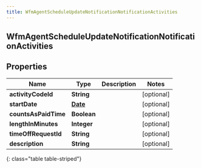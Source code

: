 ```yaml
---
title: WfmAgentScheduleUpdateNotificationNotificationActivities
---
```

## WfmAgentScheduleUpdateNotificationNotificationActivities


## Properties

| Name | Type | Description | Notes |
| ------------ | ------------- | ------------- | ------------- |
| **activityCodeId** | **String** |  |  [optional] |
| **startDate** | [**Date**](Date.html) |  |  [optional] |
| **countsAsPaidTime** | **Boolean** |  |  [optional] |
| **lengthInMinutes** | **Integer** |  |  [optional] |
| **timeOffRequestId** | **String** |  |  [optional] |
| **description** | **String** |  |  [optional] |
{: class="table table-striped"}



